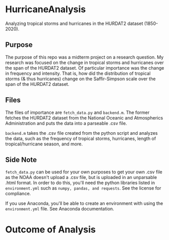 # HurricaneAnalysis
Analyzing tropical storms and hurricanes in the HURDAT2 dataset (1850-2020).

## Purpose

The purpose of this repo was a midterm project on a research question. My research was focused on the change in tropical storms
and hurricanes over the span of the HURDAT2 dataset. Of particular importance was the change in frequency and intensity. That is,
how did the distribution of tropical storms (& thus hurricanes) change on the Saffir-Simpson scale over the span of the HURDAT2 dataset.

## Files

The files of importance are `fetch_data.py` and `backend.m`. The former fetches the HURDAT2 dataset from the National Oceanic and Atmospherics
Administration and puts the data into a parseable .csv file.

`backend.m` takes the .csv file created from the python script and analyzes the data, such as the frequency of tropical storms, hurricanes,
length of tropical/hurricane season, and more.

## Side Note

`fetch_data.py` can be used for your own purposes to get your own .csv file as the NOAA doesn't upload a .csv file, but is uploaded in an
unparsable .html format. In order to do this, you'll need the python libraries listed in `environment.yml` such as `numpy, pandas, and requests`.
See the license for compliance.

If you use Anaconda, you'll be able to create an environment with using the `environment.yml` file. See Anaconda documentation.
# Outcome of Analysis


